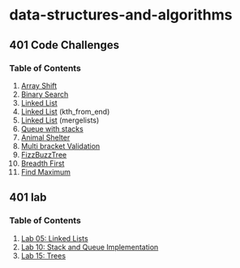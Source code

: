 # data-structures-and-algorithms

## 401 Code Challenges

### Table of Contents

1. [Array Shift](401-code-challenges/array-shift/README.md) 
2. [Binary Search](401-code-challenges/README/Binary-Search.md)
3. [Linked List](401-code-challenges/README/Linked-List-Code-Challenge.md)
4. [Linked List](401-code-challenges/README/Linked-List(kth_from_end).md) (kth_from_end)
5. [Linked List](401-code-challenges/README/Linked-List(merged_List).md) (mergelists)
6. [Queue with stacks](401-code-challenges/README/queue_with_stacks.md)
7. [Animal Shelter](401-code-challenges/README/queue_with_stacks.md)
8. [Multi bracket Validation](401-code-challenges/README/Multi-Bracket-Validation.md)
9. [FizzBuzzTree](401-code-challenges/README/FizzBuzzTree.md)
10. [Breadth First](401-code-challenges/README/Breadth-First.md)
11. [Find Maximum](401-code-challenges/README/Find-Maximum.md)

## 401 lab

### Table of Contents

1. [Lab 05: Linked Lists](401-code-challenges/README/Linked-Lists.md)
2. [Lab 10: Stack and Queue Implementation](401-code-challenges/README/Stack-Queue.md)
3. [Lab 15: Trees](401-code-challenges/README/Tree.md)

